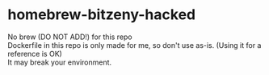 # homebrew-bitzeny-hacked
No brew (DO NOT ADD!) for this repo    
Dockerfile in this repo is only made for me, so don't use as-is. (Using it for a reference is OK)    
It may break your environment.    
